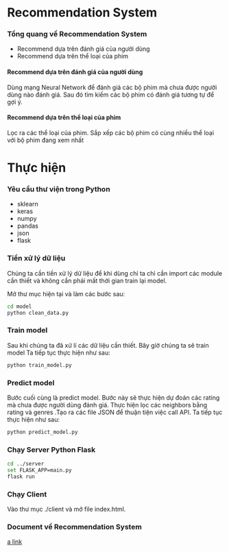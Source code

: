 # Recommendation System


### Tổng quang về Recommendation System
- Recommend dựa trên đánh giá của người dùng
- Recommend dựa trên thể loại của phim

#### Recommend dựa trên đánh giá của người dùng
Dùng mạng Neural Network để đánh giá các bộ phim mà chưa được người dùng nào đánh giá. Sau đó tìm kiếm các bộ phim có đánh giá tương tự để gợi ý.
#### Recommend dựa trên thể loại của phim
Lọc ra các thể loại của phim. Sắp xếp các bộ phim có cùng nhiều thể loại với bộ phim đang xem nhất

# Thực hiện
### Yêu cầu thư viện trong Python
- sklearn
- keras
- numpy
- pandas
- json
- flask


### Tiền xử lý dữ liệu 
Chúng ta cần tiền xử lý dữ liệu để khi dùng chỉ ta chỉ cần import các module cần thiết và không cần phải mất thời gian train lại model.

Mở thư mục hiện tại và làm các bước sau:

```sh
cd model
python clean_data.py
```

### Train model
Sau khi chúng ta đã xử lí các dữ liệu cần thiết. Bây giờ chúng ta sẽ train model
Ta tiếp tục thực hiện như sau:

```sh
python train_model.py
```

### Predict model
Bước cuối cùng là predict model. Bước này sẽ thực hiện dự đoán các rating mà chưa được người dùng đánh giá. Thực hiện lọc các neighbors bằng rating và genres .Tạo ra các file JSON để thuận tiện việc call API.
Ta tiếp tục thực hiện như sau:
```sh
python predict_model.py
```

### Chạy Server Python Flask
```sh
cd ../server
set FLASK_APP=main.py
flask run
```

### Chạy Client
Vào thư mục ./client và mở file index.html.


### Document về Recommendation System
[a link](https://vesimang-my.sharepoint.com/:w:/g/personal/phucvan_vsm_edu_vnEWUX-yxS1AtBtaTY1Piz7u4Bxew0R5IVAqV8MqcbF6oiMw?rtime=a9VwFsTC2Ug)
